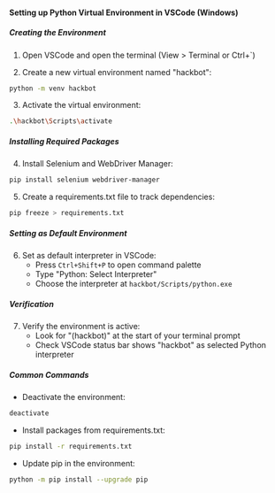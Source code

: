 #### Setting up Python Virtual Environment in VSCode (Windows)

##### Creating the Environment

1. Open VSCode and open the terminal (View > Terminal or Ctrl+`)

2. Create a new virtual environment named "hackbot":
```bash
python -m venv hackbot
```

3. Activate the virtual environment:
```bash
.\hackbot\Scripts\activate
```

##### Installing Required Packages

4. Install Selenium and WebDriver Manager:
```bash
pip install selenium webdriver-manager
```

5. Create a requirements.txt file to track dependencies:
```bash
pip freeze > requirements.txt
```

##### Setting as Default Environment

6. Set as default interpreter in VSCode:
   - Press `Ctrl+Shift+P` to open command palette
   - Type "Python: Select Interpreter"
   - Choose the interpreter at `hackbot/Scripts/python.exe`

##### Verification

7. Verify the environment is active:
   - Look for "(hackbot)" at the start of your terminal prompt
   - Check VSCode status bar shows "hackbot" as selected Python interpreter

##### Common Commands

- Deactivate the environment:
```bash
deactivate
```

- Install packages from requirements.txt:
```bash
pip install -r requirements.txt
```

- Update pip in the environment:
```bash
python -m pip install --upgrade pip
```